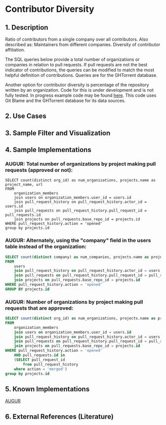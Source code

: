 # Contributor Diversity

## 1. Description
Ratio of contributors from a single company over all contributors.
Also described as: Maintainers from different companies. Diversity of contributor affiliation.

The SQL queries below provide a total number of organizations or companies in relation to pull requests.  If pull requests are not the best indicator of contributions, the queries can be modified to match the most helpful definition of contributions.  Queries are for the GHTorrent database.

Another option for contributor diversity is percentage of the repository written by an organization.  Code for this is under development and is not fully tested.  In progress example code may be found [here](https://github.com/OSSHealth/ghdata/blob/dev/organizationHistory/pythonBlameHistoryTree.py).  This code uses Git Blame and the GHTorrent database for its data sources.

## 2. Use Cases

## 3. Sample Filter and Visualization

## 4. Sample Implementations

###  AUGUR: Total number of organizations by project making pull requests (approved or not):

```SQ:
SELECT count(distinct org_id) as num_organizations, projects.name as project_name, url
FROM
	organization_members
    join users on organization_members.user_id = users.id
    join pull_request_history on pull_request_history.actor_id = users.id
    join pull_requests on pull_request_history.pull_request_id = pull_requests.id
    join projects on pull_requests.base_repo_id = projects.id
WHERE pull_request_history.action = 'opened'
group by projects.id
```

###  AUGUR: Alternately, using the "company" field in the users table instead of the organization:

```SQL
SELECT count(distinct company) as num_companies, projects.name as project_name, url
FROM
    users
    join pull_request_history on pull_request_history.actor_id = users.id
    join pull_requests on pull_request_history.pull_request_id = pull_requests.id
    join projects on pull_requests.base_repo_id = projects.id
WHERE pull_request_history.action = 'opened'
GROUP BY projects.id
```

###  AUGUR: Number of organizations by project making pull requests that are approved:

```SQL
SELECT count(distinct org_id) as num_organizations, projects.name as project_name, url
FROM
	organization_members
    join users on organization_members.user_id = users.id
    join pull_request_history on pull_request_history.actor_id = users.id
    join pull_requests on pull_request_history.pull_request_id = pull_requests.id
    join projects on pull_requests.base_repo_id = projects.id
WHERE pull_request_history.action = 'opened'
	AND pull_requests.id in
    (SELECT pull_request_id
		from pull_request_history
	where action = 'merged')
group by projects.id
```

## 5. Known Implementations

[AUGUR](https://github.com/CHAOSS/Augur)

## 6. External References (Literature)
